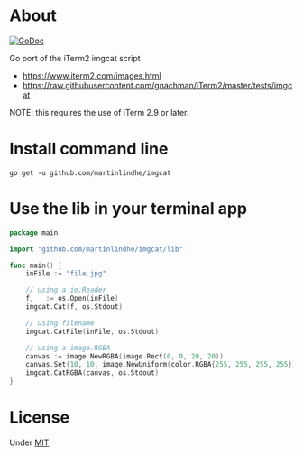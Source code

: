 # About

[![GoDoc](https://godoc.org/github.com/martinlindhe/imgcat/lib?status.svg)](https://godoc.org/github.com/martinlindhe/imgcat/lib)


Go port of the iTerm2 imgcat script

* https://www.iterm2.com/images.html
* https://raw.githubusercontent.com/gnachman/iTerm2/master/tests/imgcat

NOTE: this requires the use of iTerm 2.9 or later.


# Install command line

    go get -u github.com/martinlindhe/imgcat


# Use the lib in your terminal app

```go
package main

import "github.com/martinlindhe/imgcat/lib"

func main() {
    inFile := "file.jpg"

    // using a io.Reader
	f, _ := os.Open(inFile)
	imgcat.Cat(f, os.Stdout)

    // using filename
    imgcat.CatFile(inFile, os.Stdout)

    // using a image.RGBA
    canvas := image.NewRGBA(image.Rect(0, 0, 20, 20))
    canvas.Set(10, 10, image.NewUniform(color.RGBA{255, 255, 255, 255}))
    imgcat.CatRGBA(canvas, os.Stdout)
}
```


# License

Under [MIT](LICENSE)
